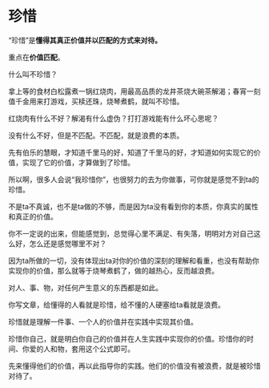 # 珍惜

“珍惜”是**懂得其真正价值并以匹配的方式来对待。**

重点在**价值匹配**。

什么叫不珍惜？

拿上等的食材白松露煮一锅红烧肉，用最高品质的龙井茶烧大碗茶解渴；春宵一刻值千金用来打游戏，买椟还珠，烧琴煮鹤，就叫不珍惜。

红烧肉有什么不好？解渴有什么虚伪？打打游戏能有什么坏心思呢？

没有什么不好，但是不匹配。不匹配，就是浪费的本质。

先有伯乐的慧眼，才知道千里马的好，知道了千里马的好，才知道如何实现它的价值，实现了它的价值，才算做到了珍惜。

所以啊，很多人会说“我珍惜你”，也很努力的去为你做事，可你就是感觉不到ta的珍惜。

不是ta不真诚，也不是ta做的不够，而是因为ta没有看到你的本质，你真实的属性和真正的价值。

你不一定说的出来，但能感觉到，总觉得心里不满足、有失落，明明对方对自己这么好，怎么还是感觉哪里不对？

因为ta所做的一切，没有体现出ta对你的价值的深刻的理解和看重，也没有帮助你实现你的价值，那么就等于烧琴煮鹤了，做的越热心，反而越浪费。

对人、事、物，对任何产生意义的东西都是如此。

你写文章，给懂得的人看就是珍惜，给不懂的人硬塞给ta看就是浪费。

珍惜就是理解一件事、一个人的价值并在实践中实现其价值。

珍惜你自己，就是明白你自己的价值并在人生实践中实现你的价值。珍惜你的时间、你爱的人和物，套用这个公式即可。

先来懂得他们的价值，再以此指导你的实践。他们的价值没有被浪费，就是被珍惜对待了。